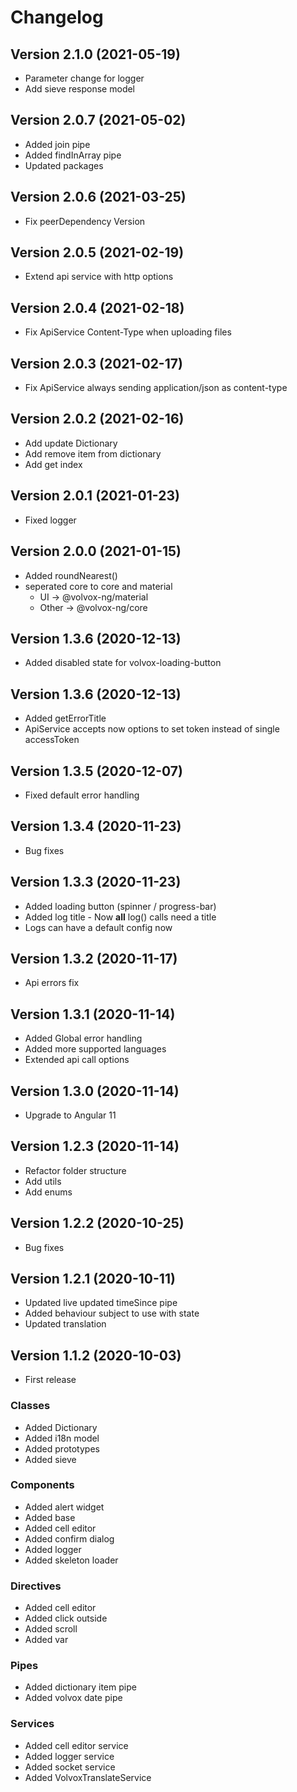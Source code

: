 # Changelog

## Version 2.1.0 (2021-05-19)
- Parameter change for logger
- Add sieve response model

## Version 2.0.7 (2021-05-02)
- Added join pipe
- Added findInArray pipe
- Updated packages

## Version 2.0.6 (2021-03-25)
- Fix peerDependency Version

## Version 2.0.5 (2021-02-19)
- Extend api service with http options

## Version 2.0.4 (2021-02-18)
- Fix ApiService Content-Type when uploading files

## Version 2.0.3 (2021-02-17)
- Fix ApiService always sending application/json as content-type

## Version 2.0.2 (2021-02-16)
- Add update Dictionary
- Add remove item from dictionary
- Add get index

## Version 2.0.1 (2021-01-23)
- Fixed logger

## Version 2.0.0 (2021-01-15)
- Added roundNearest()
- seperated core to core and material
    - UI -> @volvox-ng/material
    - Other -> @volvox-ng/core

## Version 1.3.6 (2020-12-13)
- Added disabled state for volvox-loading-button

## Version 1.3.6 (2020-12-13)
- Added getErrorTitle
- ApiService accepts now options to set token instead of single accessToken

## Version 1.3.5 (2020-12-07)
- Fixed default error handling

## Version 1.3.4 (2020-11-23)
- Bug fixes

## Version 1.3.3 (2020-11-23)
- Added loading button (spinner / progress-bar)
- Added log title - Now **all** log() calls need a title
- Logs can have a default config now

## Version 1.3.2 (2020-11-17)
- Api errors fix

## Version 1.3.1 (2020-11-14)
- Added Global error handling
- Added more supported languages
- Extended api call options

## Version 1.3.0 (2020-11-14)
- Upgrade to Angular 11

## Version 1.2.3 (2020-11-14)
- Refactor folder structure
- Add utils
- Add enums

## Version 1.2.2 (2020-10-25)
- Bug fixes

## Version 1.2.1 (2020-10-11)
- Updated live updated timeSince pipe
- Added behaviour subject to use with state
- Updated translation

## Version 1.1.2 (2020-10-03)

- First release

### Classes

- Added Dictionary
- Added i18n model
- Added prototypes
- Added sieve

### Components

- Added alert widget
- Added base
- Added cell editor
- Added confirm dialog
- Added logger
- Added skeleton loader

### Directives

- Added cell editor
- Added click outside
- Added scroll
- Added var

### Pipes

- Added dictionary item pipe
- Added volvox date pipe

### Services

- Added cell editor service
- Added logger service
- Added socket service
- Added VolvoxTranslateService